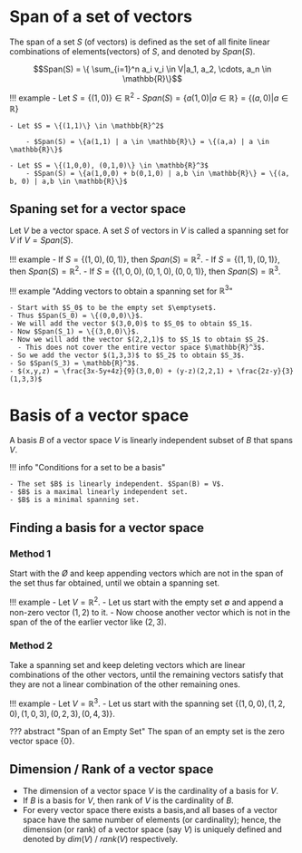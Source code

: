 ##
# Span of a set of vectors
The span of a set $S$ (of vectors) is defined as the set of all finite linear
combinations of elements(vectors) of $S$, and denoted by $Span(S)$.

$$Span(S) = \{ \sum_{i=1}^n a_i v_i  \in V|a_1, a_2, \cdots, a_n \in \mathbb{R}\}$$


!!! example
    - Let $S = \{(1,0)\} \in \mathbb{R}^2$
        - $Span(S) = \{a(1,0) | a \in \mathbb{R}\} = \{(a,0) | a \in \mathbb{R}\}$

    - Let $S = \{(1,1)\} \in \mathbb{R}^2$

        - $Span(S) = \{a(1,1) | a \in \mathbb{R}\} = \{(a,a) | a \in \mathbb{R}\}$

    - Let $S = \{(1,0,0), (0,1,0)\} \in \mathbb{R}^3$
        - $Span(S) = \{a(1,0,0) + b(0,1,0) | a,b \in \mathbb{R}\} = \{(a, b, 0) | a,b \in \mathbb{R}\}$

## Spaning set for a vector space
Let $V$ be a vector space. A set $S$ of vectors in $V$ is called a spanning set for $V$ if $V = Span(S)$.

!!! example
    - If $S = \{(1,0), (0,1)\}$, then $Span(S) = \mathbb{R}^2$.
    - If $S = \{(1,1), (0,1)\}$, then $Span(S) = \mathbb{R}^2$.
    - If $S = \{(1,0,0), (0,1,0), (0,0,1)\}$, then $Span(S) = \mathbb{R}^3$.

!!! example "Adding vectors to obtain a spanning set for $\mathbb{R}^3$"

    - Start with $S_0$ to be the empty set $\emptyset$.
    - Thus $Span(S_0) = \{(0,0,0)\}$.
    - We will add the vector $(3,0,0)$ to $S_0$ to obtain $S_1$.
    - Now $Span(S_1) = \{(3,0,0)\}$.
    - Now we will add the vector $(2,2,1)$ to $S_1$ to obtain $S_2$.
      - This does not cover the entire vector space $\mathbb{R}^3$.
    - So we add the vector $(1,3,3)$ to $S_2$ to obtain $S_3$.
    - So $Span(S_3) = \mathbb{R}^3$.
    - $(x,y,z) = \frac{3x-5y+4z}{9}(3,0,0) + (y-z)(2,2,1) + \frac{2z-y}{3}(1,3,3)$

# Basis of a vector space
A basis $B$ of a vector space $V$ is linearly independent subset of $B$ that spans $V$.

!!! info "Conditions for a set to be a basis"

    - The set $B$ is linearly independent. $Span(B) = V$.
    - $B$ is a maximal linearly independent set.
    - $B$ is a minimal spanning set.

## Finding a basis for a vector space
### Method 1
Start with the $Ø$ and keep appending vectors which are not in the span of the set thus far obtained, until we obtain a spanning set.

!!! example
    - Let $V = \mathbb{R}^2$.
    - Let us start with the empty set $\emptyset$ and append a non-zero vector $(1,2)$ to it.
    - Now choose another vector which is not in the span of the of the earlier vector like $(2,3)$.

### Method 2
Take a spanning set and keep deleting vectors which are linear combinations of the other vectors, until the remaining vectors satisfy that they are not a linear combination of the other remaining ones.

!!! example
    - Let $V = \mathbb{R}^3$.
    - Let us start with the spanning set $\{(1,0,0), (1,2,0), (1,0,3), (0,2,3), (0,4,3)\}$.

??? abstract "Span of an Empty Set"
    The span of an empty set is the zero vector space $\{0\}$.


## Dimension / Rank of a vector space

- The dimension of a vector space $V$ is the cardinality of a basis for $V$.
- If $B$ is a basis for $V$, then rank of $V$ is the cardinality of $B$.
- For every vector space there exists a basis,and all bases of a vector space have the same number of elements (or cardinality); hence, the dimension (or rank) of a vector space (say $V$) is uniquely defined and denoted by $dim(V)$ / $rank(V)$ respectively.
